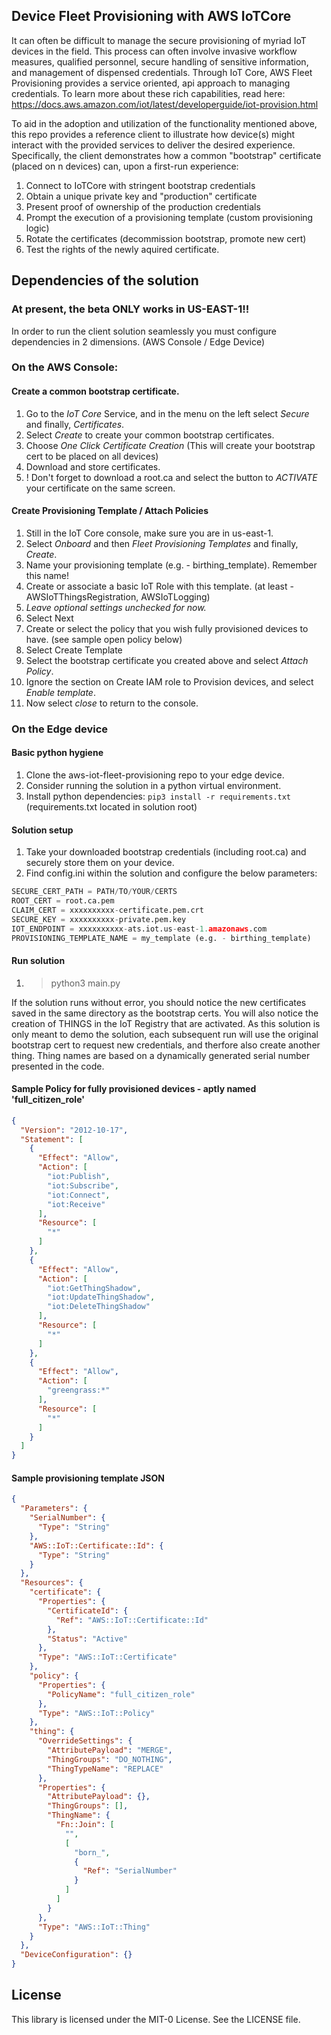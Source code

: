 ## Device Fleet Provisioning with AWS IoTCore

It can often be difficult to manage the secure provisioning of myriad IoT devices in the field. This process can often involve invasive workflow measures, qualified personnel, secure handling of sensitive information, and management of dispensed credentials. Through IoT Core, AWS Fleet Provisioning provides a service oriented, api approach to managing credentials. To learn more about these rich capabilities, read here: https://docs.aws.amazon.com/iot/latest/developerguide/iot-provision.html

To aid in the adoption and utilization of the functionality mentioned above, this repo provides a reference client to illustrate how device(s) might interact with the provided services to deliver the desired experience. Specifically, the client demonstrates how a common "bootstrap" certificate (placed on n devices) can, upon a first-run experience:

1. Connect to IoTCore with stringent bootstrap credentials
1. Obtain a unique private key and "production" certificate
1. Present proof of ownership of the production credentials
1. Prompt the execution of a provisioning template (custom provisioning logic)
1. Rotate the certificates (decommission bootstrap, promote new cert)
1. Test the rights of the newly aquired certificate.


## Dependencies of the solution


### At present, the beta ONLY works in US-EAST-1!!

In order to run the client solution seamlessly you must configure dependencies in 2 dimensions. (AWS Console / Edge Device)

### On the AWS Console:
#### Create a common bootstrap certificate.
1. Go to the *IoT Core* Service, and in the menu on the left select *Secure* and finally, *Certificates*.
1. Select *Create* to create your common bootstrap certificates.
1. Choose *One Click Certificate Creation* (This will create your bootstrap cert to be placed on all devices)
1. Download and store certificates.
1. ! Don't forget to download a root.ca and select the button to *ACTIVATE* your certificate on the same screen.

#### Create Provisioning Template / Attach Policies
1. Still in the IoT Core console, make sure you are in us-east-1.
1. Select *Onboard* and then *Fleet Provisioning Templates* and finally, *Create*.
1. Name your provisioning template (e.g. - birthing_template). Remember this name!
1. Create or associate a basic IoT Role with this template. (at least - AWSIoTThingsRegistration, AWSIoTLogging)
1. *Leave optional settings unchecked for now.*
1. Select Next
1. Create or select the policy that you wish fully provisioned devices to have. (see sample open policy below)
1. Select Create Template
1. Select the bootstrap certificate you created above and select *Attach Policy*.
1. Ignore the section on  Create IAM role to Provision devices, and select *Enable template*.
1. Now select *close* to return to the console.

### On the Edge device

#### Basic python hygiene
1. Clone the aws-iot-fleet-provisioning repo to your edge device.
1. Consider running the solution in a python virtual environment.
1. Install python dependencies: ```pip3 install -r requirements.txt``` (requirements.txt located in solution root)

#### Solution setup
1. Take your downloaded bootstrap credentials (including root.ca) and securely store them on your device.
1. Find config.ini within the solution and configure the below parameters:
```python
SECURE_CERT_PATH = PATH/TO/YOUR/CERTS
ROOT_CERT = root.ca.pem
CLAIM_CERT = xxxxxxxxxx-certificate.pem.crt
SECURE_KEY = xxxxxxxxxx-private.pem.key
IOT_ENDPOINT = xxxxxxxxxx-ats.iot.us-east-1.amazonaws.com
PROVISIONING_TEMPLATE_NAME = my_template (e.g. - birthing_template)
```
#### Run solution
1. > python3 main.py

If the solution runs without error, you should notice the new certificates saved in the same directory as the bootstrap certs. You will also notice the creation of THINGS in the IoT Registry that are activated. As this solution is only meant to demo the solution, each subsequent run will use the original bootstrap cert to request new credentials, and therfore also create another thing. Thing names are based on a dynamically generated serial number presented in the code.


#### Sample Policy for fully provisioned devices - aptly named 'full_citizen_role'
``` json
{
  "Version": "2012-10-17",
  "Statement": [
    {
      "Effect": "Allow",
      "Action": [
        "iot:Publish",
        "iot:Subscribe",
        "iot:Connect",
        "iot:Receive"
      ],
      "Resource": [
        "*"
      ]
    },
    {
      "Effect": "Allow",
      "Action": [
        "iot:GetThingShadow",
        "iot:UpdateThingShadow",
        "iot:DeleteThingShadow"
      ],
      "Resource": [
        "*"
      ]
    },
    {
      "Effect": "Allow",
      "Action": [
        "greengrass:*"
      ],
      "Resource": [
        "*"
      ]
    }
  ]
}
```

#### Sample provisioning template JSON
``` json
{
  "Parameters": {
    "SerialNumber": {
      "Type": "String"
    },
    "AWS::IoT::Certificate::Id": {
      "Type": "String"
    }
  },
  "Resources": {
    "certificate": {
      "Properties": {
        "CertificateId": {
          "Ref": "AWS::IoT::Certificate::Id"
        },
        "Status": "Active"
      },
      "Type": "AWS::IoT::Certificate"
    },
    "policy": {
      "Properties": {
        "PolicyName": "full_citizen_role"
      },
      "Type": "AWS::IoT::Policy"
    },
    "thing": {
      "OverrideSettings": {
        "AttributePayload": "MERGE",
        "ThingGroups": "DO_NOTHING",
        "ThingTypeName": "REPLACE"
      },
      "Properties": {
        "AttributePayload": {},
        "ThingGroups": [],
        "ThingName": {
          "Fn::Join": [
            "",
            [
              "born_",
              {
                "Ref": "SerialNumber"
              }
            ]
          ]
        }
      },
      "Type": "AWS::IoT::Thing"
    }
  },
  "DeviceConfiguration": {}
}
```


## License

This library is licensed under the MIT-0 License. See the LICENSE file.

